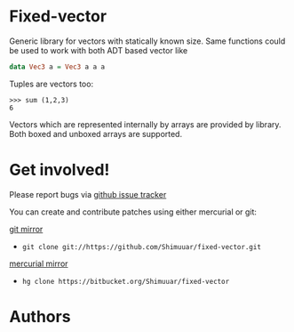 # Fixed-vector

Generic library for vectors with statically known size. Same functions could be
used to work with both ADT based vector like 

```haskell
data Vec3 a = Vec3 a a a
```

Tuples are vectors too:

```
>>> sum (1,2,3)
6
```

Vectors which are represented internally by arrays are provided by library. Both
boxed and unboxed arrays are supported.


# Get involved!

Please report bugs via
[github issue tracker](https://github.com/Shimuuar/fixed-vector/issues)

You can create and contribute patches using either mercurial or git:

[git mirror](https://github.com/Shimuuar/fixed-vector)

* `git clone git://https://github.com/Shimuuar/fixed-vector.git`

[mercurial mirror](https://bitbucket.org/Shimuuar/fixed-vector)

* `hg clone https://bitbucket.org/Shimuuar/fixed-vector`


# Authors

